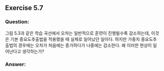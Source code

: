 ## Exercise 5.7

### Question:

그림 5.3과 같은 학습 곡선에서 오차는 일반적으로 훈련이 진행될수록 감소하는데, 이것은 기본 중요도추출법을 적용했을 때 실제로 일어났던 일이다. 하지만 가중치 중요도추출법의 경우에는 오차가 처음에는 증가하다가 나중에는 감소한다. 왜 이러한 현상이 일어난다고 생각하는가?

### Answer:
